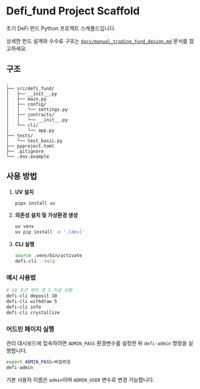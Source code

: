 # Defi_fund Project Scaffold

초기 DeFi 펀드 Python 프로젝트 스캐폴드입니다.

상세한 펀드 설계와 수수료 구조는 [`docs/manual_trading_fund_design.md`](docs/manual_trading_fund_design.md) 문서를 참고하세요.

## 구조
```
.
├── src/defi_fund/
│   ├── __init__.py
│   ├── main.py
│   ├── config/
│   │   └── settings.py
│   ├── contracts/
│   │   └── __init__.py
│   └── cli/
│       └── app.py
├── tests/
│   └── test_basic.py
├── pyproject.toml
├── .gitignore
└── .env.example
```

## 사용 방법
1. **UV 설치**
   ```bash
   pipx install uv
   ```
2. **의존성 설치 및 가상환경 생성**
   ```bash
   uv venv
   uv pip install -e '.[dev]'
   ```
3. **CLI 실행**
   ```bash
   source .venv/bin/activate
   defi-cli --help
   ```

### 예시 사용법
```bash
# 10 토큰 예치 후 5 지분 상환
defi-cli deposit 10
defi-cli withdraw 5
defi-cli info
defi-cli crystallize
```

### 어드민 페이지 실행

관리 대시보드에 접속하려면 `ADMIN_PASS` 환경변수를 설정한 뒤 `defi-admin` 명령을 실행합니다.

```bash
export ADMIN_PASS=비밀번호
defi-admin
```

기본 사용자 이름은 `admin`이며 `ADMIN_USER` 변수로 변경 가능합니다.

